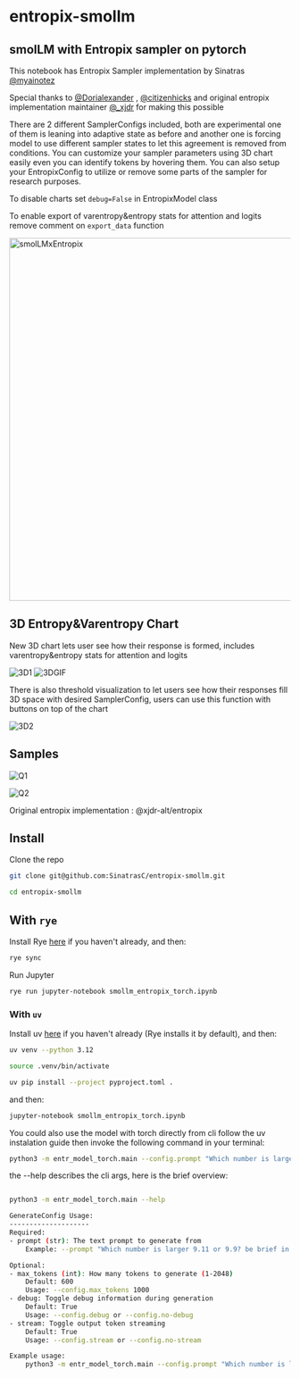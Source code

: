 # entropix-smollm
## smolLM with Entropix sampler on pytorch

This notebook has Entropix Sampler implementation by Sinatras [@myainotez](https://x.com/myainotez)

Special thanks to [@Dorialexander](https://x.com/Dorialexander) , [@citizenhicks](https://x.com/citizenhicks) and original entropix implementation maintainer [@_xjdr](https://x.com/_xjdr) for making this possible

There are 2 different SamplerConfigs included, both are experimental one of them is leaning into adaptive state as before and another one is forcing model to use different sampler states to let this agreement is removed from conditions. You can customize your sampler parameters using 3D chart easily even you can identify tokens by hovering them. You can also setup your EntropixConfig to utilize or remove some parts of the sampler for research purposes.

To disable charts set ```debug=False``` in EntropixModel class

To enable export of varentropy&entropy stats for attention and logits remove comment on ```export_data``` function

<img width="650" alt="smolLMxEntropix" src="https://github.com/user-attachments/assets/a7b1834b-4cd3-490b-983d-2479dc53c9e2">

## 3D Entropy&Varentropy Chart
New 3D chart lets user see how their response is formed, includes varentropy&entropy stats for attention and logits

![3D1](https://github.com/user-attachments/assets/4ecd74ec-6377-4961-8262-82286df8c765)
![3DGIF](https://github.com/user-attachments/assets/8c044476-bbe9-4849-b28a-e28b6f192418)

There is also threshold visualization to let users see how their responses fill 3D space with desired SamplerConfig, users can use this function with buttons on top of the chart

![3D2](https://github.com/user-attachments/assets/bf823633-e4eb-404c-be54-8f9ef9500565)

## Samples
![Q1](https://github.com/user-attachments/assets/adb455ef-d3bb-41b5-af14-815e048fded8)

![Q2](https://github.com/user-attachments/assets/062eaf0d-b0e1-4a21-98fe-b85adc8450e8)

Original entropix implementation : @xjdr-alt/entropix

## Install

Clone the repo

```sh
git clone git@github.com:SinatrasC/entropix-smollm.git

cd entropix-smollm
```

## With `rye`
Install Rye [here](https://rye.astral.sh/) if you haven't already, and then:

```sh
rye sync
```

Run Jupyter

```sh
rye run jupyter-notebook smollm_entropix_torch.ipynb
```


### With `uv`
Install uv [here](https://docs.astral.sh/uv/getting-started/installation/) if you haven't already (Rye installs it by default), and then:

```sh
uv venv --python 3.12

source .venv/bin/activate

uv pip install --project pyproject.toml .
```

and then:

```sh
jupyter-notebook smollm_entropix_torch.ipynb 
```

You could also use the model with torch directly from cli
follow the uv instalation guide then invoke the following command in your terminal:

```sh
python3 -m entr_model_torch.main --config.prompt "Which number is larger 9.11 or 9.9? be brief in your response" --config.stream --config.debug
```

the --help describes the cli args, here is the brief overview:

```sh

python3 -m entr_model_torch.main --help

GenerateConfig Usage:
--------------------
Required:
- prompt (str): The text prompt to generate from
    Example: --prompt "Which number is larger 9.11 or 9.9? be brief in your response"

Optional:
- max_tokens (int): How many tokens to generate (1-2048)
    Default: 600
    Usage: --config.max_tokens 1000
- debug: Toggle debug information during generation
    Default: True
    Usage: --config.debug or --config.no-debug
- stream: Toggle output token streaming
    Default: True
    Usage: --config.stream or --config.no-stream

Example usage:
    python3 -m entr_model_torch.main --config.prompt "Which number is larger 9.11 or 9.9? be brief in your response" --config.no-stream --config.debug

```
